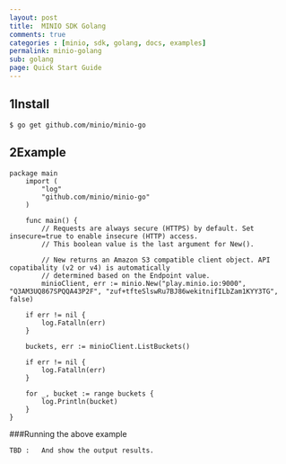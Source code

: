 ```yaml
---
layout: post
title:  MINIO SDK Golang
comments: true
categories : [minio, sdk, golang, docs, examples]
permalink: minio-golang 
sub: golang 
page: Quick Start Guide
---
```


## <span>1</span>Install
 
    $ go get github.com/minio/minio-go
 				 

## <span>2</span>Example

<pre class="code-toolbar m-b-10"><code class="language-go">package main
    import (
        "log"
        "github.com/minio/minio-go"
    )

    func main() {
        // Requests are always secure (HTTPS) by default. Set insecure=true to enable insecure (HTTP) access.
        // This boolean value is the last argument for New().
    
        // New returns an Amazon S3 compatible client object. API copatibality (v2 or v4) is automatically
        // determined based on the Endpoint value.
        minioClient, err := minio.New("play.minio.io:9000", "Q3AM3UQ867SPQQA43P2F", "zuf+tfteSlswRu7BJ86wekitnifILbZam1KYY3TG", false)
    
    if err != nil {
        log.Fatalln(err)
    }
    
    buckets, err := minioClient.ListBuckets()
    
    if err != nil {
        log.Fatalln(err)
    }
    
    for _, bucket := range buckets {
        log.Println(bucket)
    }
}</code></pre>
 		
	
###Running the above example

    TBD :   And show the output results.
	
 
 